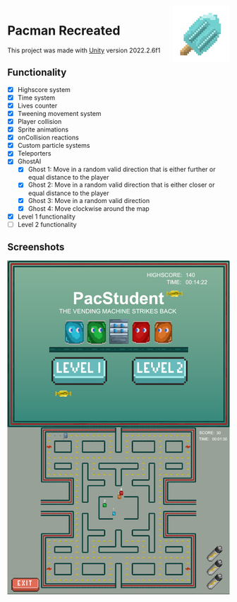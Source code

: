 <img src="./Assets/Sprites/bonus.png" alt="Logo of the project" align="right">

# Pacman Recreated

This project was made with [Unity](https://unity.com) version 2022.2.6f1

## Functionality

- [x] Highscore system
- [x] Time system
- [x] Lives counter
- [x] Tweening movement system
- [x] Player collision
- [x] Sprite animations
- [x] onCollision reactions
- [x] Custom particle systems
- [x] Teleporters
- [x] GhostAI
  - [x] Ghost 1: Move in a random valid direction that is either further or equal distance to the player
  - [x] Ghost 2: Move in a random valid direction that is either closer or equal distance to the player
  - [x] Ghost 3: Move in a random valid direction
  - [x] Ghost 4: Move clockwise around the map
- [x] Level 1 functionality
- [ ] Level 2 functionality

## Screenshots

<img src="./Img/Start-Screen.PNG" alt="Start Screen" align="center">

<img src="./Img/gameScreen.PNG" alt="Game Screen" align="center">